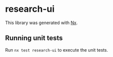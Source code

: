 # research-ui

This library was generated with [Nx](https://nx.dev).

## Running unit tests

Run `nx test research-ui` to execute the unit tests.

